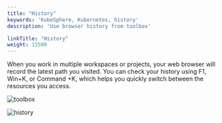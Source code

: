 ```yaml
---
title: "History"
keywords: 'KubeSphere, Kubernetes, history'
description: 'Use browser history from toolbox'

linkTitle: "History"
weight: 15500
---
```


When you work in multiple workspaces or projects, your web browser will record the latest path you visited. You can check your history using F1, Win+K, or Command +K, which helps you quickly switch between the resources you access.

![toolbox](/images/docs/toolbox/toolbox.png)

![history](/images/docs/toolbox/history.png)
